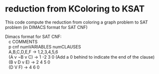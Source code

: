 # reduction from KColoring to KSAT
This code compute the reduction from coloring a graph problem to SAT problem (in DIMACS format for SAT CNF)  
   
Dimacs format for SAT CNF:  
&nbsp;&nbsp;&nbsp;c COMMENTS  
&nbsp;&nbsp;&nbsp;p cnf numVARIABLES numCLAUSES  
&nbsp;&nbsp;&nbsp;A,B,C,D,E,F -> 1,2,3,4,5,6  
&nbsp;&nbsp;&nbsp;(A v ¬B v C) -> 1 -2 3 0 (Add a 0 behind to indicate the end of the clause)  
&nbsp;&nbsp;&nbsp;(B v D v E) -> 2 4 5 0  
&nbsp;&nbsp;&nbsp;(D V F) -> 4 6 0  
